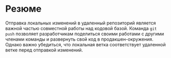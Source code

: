 # Резюме

Отправка локальных изменений в удаленный репозиторий является важной частью совместной работы над кодовой базой. Команда `git push` позволяет разработчикам поделиться своими работами с другими членами команды и развернуть свой код в продакшен-окружения. Однако важно убедиться, что локальная ветка соответствует удаленной ветке перед отправкой изменений.
